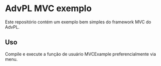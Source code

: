 # AdvPL MVC exemplo

Este repositório contém um exemplo bem simples do framework MVC do AdvPL.

## Uso

Compile e execute a função de usuário MVCExample preferencialmente via menu.